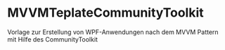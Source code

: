 # MVVMTeplateCommunityToolkit
Vorlage zur Erstellung von WPF-Anwendungen nach dem MVVM Pattern mit Hilfe des CommunityToolkit
